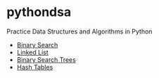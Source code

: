 # pythondsa
Practice Data Structures and Algorithms in Python

- [Binary Search](https://github.com/ingleankita/pythondsa/blob/main/binary_search.py)
- [Linked List](https://github.com/ingleankita/pythondsa/blob/main/linked_list.py)
- [Binary Search Trees](https://github.com/ingleankita/pythondsa/blob/main/binary_search_trees.py)
- [Hash Tables](https://github.com/ingleankita/pythondsa/blob/main/hash_tables.py)
